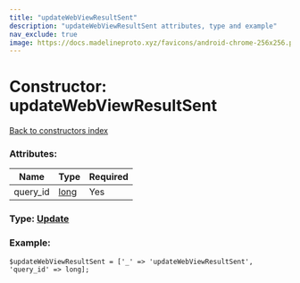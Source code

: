```yaml
---
title: "updateWebViewResultSent"
description: "updateWebViewResultSent attributes, type and example"
nav_exclude: true
image: https://docs.madelineproto.xyz/favicons/android-chrome-256x256.png
---
```

# Constructor: updateWebViewResultSent  
[Back to constructors index](/API_docs/constructors/index.html)



### Attributes:

| Name     |    Type       | Required |
|----------|---------------|----------|
|query\_id|[long](/API_docs/types/long.html) | Yes|



### Type: [Update](/API_docs/types/Update.html)


### Example:

```
$updateWebViewResultSent = ['_' => 'updateWebViewResultSent', 'query_id' => long];
```  
